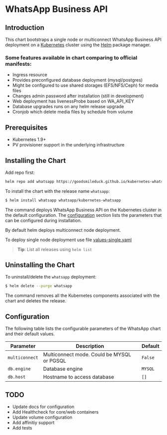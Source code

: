 # WhatsApp Business API

## Introduction

This chart bootstraps a single node or multiconnect WhatsApp Business API deployment on a [Kubernetes](http://kubernetes.io) cluster using the [Helm](https://helm.sh) package manager.

### Some features available in chart comparing to official manifests:

- Ingress resource
- Provides preconfigured database deployment (mysql/postgres)
- Might be configured to use shared storages (EFS/NFS/Ceph) for media files
- Changes admin password after installation (still in development)
- Web deployment has livenessProbe based on WA_API_KEY
- Database upgrades runs on any helm release upgrade
- Cronjob which delete media files by schedule from volume


## Prerequisites

- Kubernetes 1.9+
- PV provisioner support in the underlying infrastructure

## Installing the Chart

Add repo first:

```bash
helm repo add whatsapp https://goodsmileduck.github.io/kubernetes-whatsapp/
```

To install the chart with the release name `whatsapp`:

```bash
$ helm install whatsapp whatsapp/kubernetes-whatsapp
```

The command deploys WhatsApp Business API on the Kubernetes cluster in the default configuration. The [configuration](#configuration) section lists the parameters that can be configured during installation.

By default helm deploys multiconnect node deployment.

To deploy single node deployment use file [values-single.yaml](templates/values-single.yaml)
> **Tip**: List all releases using `helm list`

## Uninstalling the Chart

To uninstall/delete the `whatsapp` deployment:

```bash
$ helm delete --purge whatsapp
```

The command removes all the Kubernetes components associated with the chart and deletes the release.

## Configuration

The following table lists the configurable parameters of the WhatsApp chart and their default values.

| Parameter       | Description                               | Default    |
| --------------- |-------------------------------------------|------------|
| `multiconnect`  | Multiconnect mode. Could be MYSQL or PGSQL| `False`    |
| `db.engine`     | Database engine                           | `MYSQL`    |
| `db.host`       | Hostname to access database               | `[]`       |

## TODO

* Update docs for configuration
* Add Healthcheck for core/web containers
* Update volume configuration
* Add affinitiy support
* Add tests
